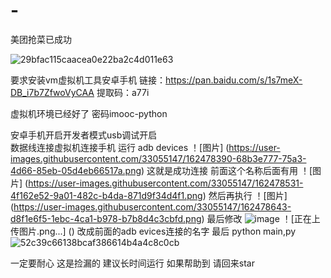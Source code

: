 # -
美团抢菜已成功

![29bfac115caacea0e22ba2c4d011e63](https://user-images.githubusercontent.com/33055147/162477406-7d42e40e-6fb2-4b54-8a17-f8182e4b6d5e.jpg)

要求安装vm虚拟机工具安卓手机
链接：https://pan.baidu.com/s/1s7meX-DB_i7b7ZfwoVyCAA 
提取码：a77i 

虚拟机环境已经好了 密码imooc-python

安卓手机开启开发者模式usb调试开启  
数据线连接虚拟机连接手机 运行 adb devices
！[图片] (https://user-images.githubusercontent.com/33055147/162478390-68b3e777-75a3-4d66-85eb-05d4eb66517a.png)
这就是成功连接 前面这个名称后面有用
！[图片] (https://user-images.githubusercontent.com/33055147/162478531-4f162e52-9a01-482c-b4da-871d9f34d4f1.png)
然后再执行
！[图片] (https://user-images.githubusercontent.com/33055147/162478643-d8f1e6f5-1ebc-4ca1-b978-b7b8d4c3cbfd.png)
最后修改
![image](https://user-images.githubusercontent.com/33055147/162478766-43b3a7d9-7882-463e-9be9-47a7d9adf38c.png)
！[正在上传图片.png...] ()
改成前面的adb evices连接的名字
最后 python main,py
![52c39c66138bcaf386614b4a4c8c0cb](https://user-images.githubusercontent.com/33055147/162479112-d7cd7ffe-dd6e-4aad-a1d9-b3d56419a400.png)

一定要耐心 这是捡漏的 建议长时间运行 
如果帮助到 请回来star
